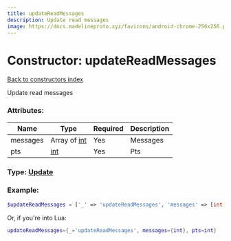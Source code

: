 ```yaml
---
title: updateReadMessages
description: Update read messages
image: https://docs.madelineproto.xyz/favicons/android-chrome-256x256.png
---
```

# Constructor: updateReadMessages  
[Back to constructors index](index.md)



Update read messages

### Attributes:

| Name     |    Type       | Required | Description |
|----------|---------------|----------|-------------|
|messages|Array of [int](../types/int.md) | Yes|Messages|
|pts|[int](../types/int.md) | Yes|Pts|



### Type: [Update](../types/Update.md)


### Example:

```php
$updateReadMessages = ['_' => 'updateReadMessages', 'messages' => [int, int], 'pts' => int];
```  


Or, if you're into Lua:

```lua
updateReadMessages={_='updateReadMessages', messages={int}, pts=int}

```


